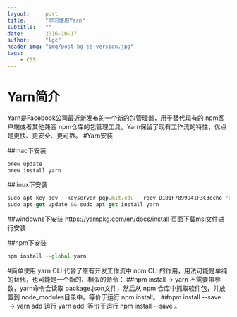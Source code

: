 ```yaml
---
layout:     post
title:      "学习使用Yarn"
subtitle:   ""
date:       2016-10-17
author:     "lgc"
header-img: "img/post-bg-js-version.jpg"
tags:
    - CSS
---
```

# Yarn简介
Yarn是Facebook公司最近新发布的一个新的包管理器，用于替代现有的 npm客户端或者其他兼容 npm仓库的包管理工具。Yarn保留了现有工作流的特性，优点是更快、更安全、更可靠。
#Yarn安装

##mac下安装
```javascript
brew update
brew install yarn
```
##linux下安装
```javascript
sudo apt-key adv --keyserver pgp.mit.edu --recv D101F7899D41F3C3echo "deb http://dl.yarnpkg.com/debian/ stable main" | sudo tee /etc/apt/sources.list.d/yarn.list
sudo apt-get update && sudo apt-get install yarn
```
##windowns下安装
https://yarnpkg.com/en/docs/install 页面下载msi文件进行安装

##npm下安装
```javascript
npm install --global yarn
```

#简单使用
yarn CLI 代替了原有开发工作流中 npm CLI 的作用，用法可能是单纯的替代，也可能是一个新的、相似的命令：
##npm install → yarn
不需要带参数，yarn命令会读取 package.json文件，然后从 npm 仓库中抓取软件包，并放置到 node_modules目录中。等价于运行 npm install。
##npm install --save <name> → yarn add <name>
运行 yarn add <name> 等价于运行 npm install --save <name>。